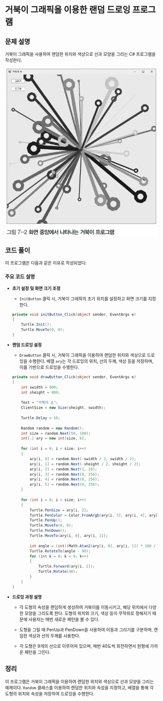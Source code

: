 # 거북이 그래픽을 이용한 랜덤 드로잉 프로그램

## 문제 설명

거북이 그래픽을 사용하여 랜덤한 위치와 색상으로 선과 모양을 그리는 C# 프로그램을 작성한다.

![alt text](image-5.png)

## 코드 풀이

이 프로그램은 다음과 같은 이유로 작성되었다:

### 주요 코드 설명

- **초기 설정 및 화면 크기 조정**
  - `InitButton` 클릭 시, 거북이 그래픽의 초기 위치를 설정하고 화면 크기를 지정한다.

  ```csharp
  private void initButton_Click(object sender, EventArgs e)
  {
      Turtle.Init();
      Turtle.MoveTo(0, 0);
  }
  ```

- **랜덤 드로잉 설정**
  - `DrawButton` 클릭 시, 거북이 그래픽을 이용하여 랜덤한 위치와 색상으로 드로잉을 수행한다. 배열 `ary`는 각 드로잉의 위치, 선의 두께, 색상 등을 저장하며, 이를 기반으로 드로잉을 수행한다.

  ```csharp
  private void drawButton_Click(object sender, EventArgs e)
  {
      int swidth = 800;
      int sheight = 800;

      Text = "거북이 쇼";
      ClientSize = new Size(sheight, swidth);

      Turtle.Delay = 10;

      Random random = new Random();
      int size = random.Next(50, 100);
      int[,] ary = new int[size, 6];

      for (int i = 0; i < size; i++)
      {
          ary[i, 0] = random.Next(-swidth / 2, swidth / 2);
          ary[i, 1] = random.Next(-sheight / 2, sheight / 2);
          ary[i, 2] = random.Next(1, 20);
          ary[i, 3] = random.Next(0, 256);
          ary[i, 4] = random.Next(0, 256);
          ary[i, 5] = random.Next(0, 256);
      }

      for (int i = 0; i < size; i++)
      {
          Turtle.PenSize = ary[i, 2];
          Turtle.PenColor = Color.FromArgb(ary[i, 3], ary[i, 4], ary[i, 5]);
          Turtle.PenUp();
          Turtle.MoveTo(0, 0);
          Turtle.PenDown();
          Turtle.MoveTo(ary[i, 0], ary[i, 1]);

          int angle = (int)(Math.Atan2(ary[i, 0], ary[i, 1]) * 180 / Math.PI);
          Turtle.RotateTo(angle - 90);
          for (int k = 0; k < 9; k++)
          {
              Turtle.Forward(ary[i, 2]);
              Turtle.Rotate(40);
          }
      }
  }
  ```

- **드로잉 과정 설명**

  - 각 도형의 속성을 랜덤하게 생성하여 거북이를 이동시키고, 해당 위치에서 다양한 모양을 그리도록 한다. 도형의 위치와 크기, 색상 등이 무작위로 정해지기 때문에 사용자는 매번 새로운 패턴을 볼 수 있다.

  - 도형을 그릴 때 PenUp과 PenDown을 사용하여 이동과 그리기를 구분하며, 랜덤한 색상과 선의 두께를 사용한다.

  - 각 도형은 9개의 선으로 이루어져 있으며, 매번 40도씩 회전하면서 원형에 가까운 패턴을 그린다.

## 정리

이 프로그램은 거북이 그래픽을 이용하여 랜덤한 위치와 색상으로 선과 모양을 그리는 예제이다. `Random` 클래스를 이용하여 랜덤한 위치와 속성을 지정하고, 배열을 통해 각 도형의 위치와 속성을 저장하여 드로잉을 수행한다.
